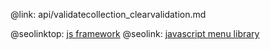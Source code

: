 @link: api/validatecollection_clearvalidation.md

@seolinktop: [js framework](https://webix.com)
@seolink: [javascript menu library](https://webix.com/widget/menu/)
